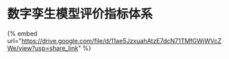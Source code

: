 # 数字孪生模型评价指标体系

{% embed url="https://drive.google.com/file/d/11ae5JzxuahAtzE7dcN71TMfGWjWVcZWe/view?usp=share_link" %}
